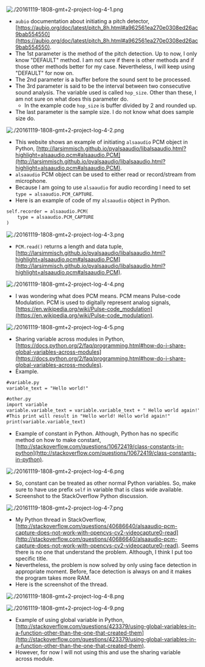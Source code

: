 ![./20161119-1808-gmt+2-project-log-4-1.png](./20161119-1808-gmt+2-project-log-4-1.png)

* `aubio` documentation about initiating a pitch detector, [https://aubio.org/doc/latest/pitch_8h.html#a962561ea270e0308ed26ac9bab554550](https://aubio.org/doc/latest/pitch_8h.html#a962561ea270e0308ed26ac9bab554550).
* The 1st parameter is the method of the pitch detection. Up to now, I only know "DEFAULT" method. I am not sure if there is other methods and if those other methods better for my case. Nevertheless, I will keep using "DEFAULT" for now on.
* The 2nd parameter is a buffer before the sound sent to be processed.
* The 3rd parameter is said to be the interval between two consecutive sound analysis. The variable used is called `hop_size`. Other than these, I am not sure on what does this parameter do.
    * In the example code `hop_size` is buffer divided by 2 and rounded up.
* The last parameter is the sample size. I do not know what does sample size do.

![./20161119-1808-gmt+2-project-log-4-2.png](./20161119-1808-gmt+2-project-log-4-2.png)

* This website shows an example of initiating `alsaaudio` PCM object in Python, [http://larsimmisch.github.io/pyalsaaudio/libalsaaudio.html?highlight=alsaaudio.pcm#alsaaudio.PCM](http://larsimmisch.github.io/pyalsaaudio/libalsaaudio.html?highlight=alsaaudio.pcm#alsaaudio.PCM).
* `alsaaudio` PCM object can be used to either read or record/stream from microphone.
* Because I am going to use `alsaaudio` for audio recording I need to set `type = alsaaudio.PCM_CAPTURE`.
* Here is an example of code of my `alsaaudio` object in Python.

```markdown
self.recorder = alsaaudio.PCM(
    type = alsaaudio.PCM_CAPTURE
)
```

![./20161119-1808-gmt+2-project-log-4-3.png](./20161119-1808-gmt+2-project-log-4-3.png)

* `PCM.read()` returns a length and data tuple, [http://larsimmisch.github.io/pyalsaaudio/libalsaaudio.html?highlight=alsaaudio.pcm#alsaaudio.PCM](http://larsimmisch.github.io/pyalsaaudio/libalsaaudio.html?highlight=alsaaudio.pcm#alsaaudio.PCM).

![./20161119-1808-gmt+2-project-log-4-4.png](./20161119-1808-gmt+2-project-log-4-4.png)

* I was wondering what does PCM means. PCM means Pulse-code Modulation. PCM is used to digitally represent analog signals, [https://en.wikipedia.org/wiki/Pulse-code_modulation](https://en.wikipedia.org/wiki/Pulse-code_modulation).

![./20161119-1808-gmt+2-project-log-4-5.png](./20161119-1808-gmt+2-project-log-4-5.png)

* Sharing variable across modules in Python, [https://docs.python.org/2/faq/programming.html#how-do-i-share-global-variables-across-modules](https://docs.python.org/2/faq/programming.html#how-do-i-share-global-variables-across-modules).
* Example.

```markdown
#variable.py
variable_text = "Hello world!"
```

```markdown
#other.py
import variable
variable.variable_text = variable.variable_text + " Hello world again!"
#This print will result in "Hello world! Hello world again!"
print(variable.variable_text)
```

* Example of constant in Python. Although, Python has no specific method on how to make constant, [http://stackoverflow.com/questions/10672419/class-constants-in-python](http://stackoverflow.com/questions/10672419/class-constants-in-python).

![./20161119-1808-gmt+2-project-log-4-6.png](./20161119-1808-gmt+2-project-log-4-6.png)

* So, constant can be treated as other normal Python variables. So, make sure to have use prefix `self` in variable that is class wide available.
* Screenshot to the StackOverflow Python discussion.

![./20161119-1808-gmt+2-project-log-4-7.png](./20161119-1808-gmt+2-project-log-4-7.png)

* My Python thread in StackOverflow, [http://stackoverflow.com/questions/40686640/alsaaudio-pcm-capture-does-not-work-with-opencvs-cv2-videocapture0-read](http://stackoverflow.com/questions/40686640/alsaaudio-pcm-capture-does-not-work-with-opencvs-cv2-videocapture0-read). Seems there is no one that understand the problem. Although, I think I put too specific title.
* Nevertheless, the problem is now solved by only using face detection in appropriate moment. Before, face detection is always on and it makes the program takes more RAM.
* Here is the screenshot of the thread.

![./20161119-1808-gmt+2-project-log-4-8.png](./20161119-1808-gmt+2-project-log-4-8.png)

![./20161119-1808-gmt+2-project-log-4-9.png](./20161119-1808-gmt+2-project-log-4-9.png)

* Example of using global variable in Python, [http://stackoverflow.com/questions/423379/using-global-variables-in-a-function-other-than-the-one-that-created-them](http://stackoverflow.com/questions/423379/using-global-variables-in-a-function-other-than-the-one-that-created-them).
* However, for now I will not using this and use the sharing variable across module.